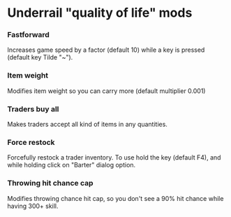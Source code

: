 # Underrail "quality of life" mods

### Fastforward
Increases game speed by a factor (default 10) while a key is pressed (default key Tilde "~").

### Item weight
Modifies item weight so you can carry more (default multiplier 0.001)

### Traders buy all
Makes traders accept all kind of items in any quantities.

### Force restock
Forcefully restock a trader inventory. To use hold the key (default F4), and while holding click on "Barter" dialog option.

### Throwing hit chance cap
Modifies throwing chance hit cap, so you don't see a 90% hit chance while having 300+ skill.
